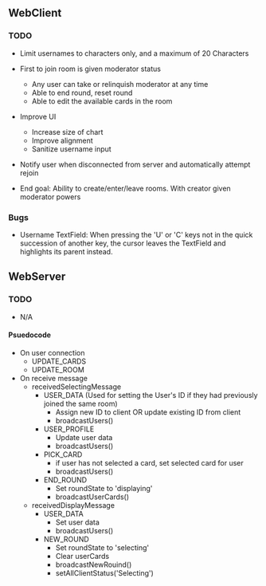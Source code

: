 
## WebClient

### TODO 

- Limit usernames to characters only, and a maximum of 20 Characters

- First to join room is given moderator status
  - Any user can take or relinquish moderator at any time
  - Able to end round, reset round
  - Able to edit the available cards in the room

- Improve UI
  - Increase size of chart
  - Improve alignment
  - Sanitize username input

- Notify user when disconnected from server and automatically attempt rejoin

- End goal: Ability to create/enter/leave rooms. With creator given moderator powers

### Bugs

- Username TextField: When pressing the 'U' or 'C' keys not in the quick succession of another key, the cursor leaves the TextField and highlights its parent instead.

## WebServer

### TODO

- N/A

#### Psuedocode

- On user connection
  - UPDATE_CARDS
  - UPDATE_ROOM
- On receive message
  - receivedSelectingMessage
    - USER_DATA (Used for setting the User's ID if they had previously joined the same room)
      - Assign new ID to client OR update existing ID from client
      - broadcastUsers()
    - USER_PROFILE
      - Update user data
      - broadcastUsers()
    - PICK_CARD
      - if user has not selected a card, set selected card for user
      - broadcastUsers()
    - END_ROUND
      - Set roundState to 'displaying'
      - broadcastUserCards()
  - receivedDisplayMessage
    - USER_DATA
      - Set user data
      - broadcastUsers()
    - NEW_ROUND
      - Set roundState to 'selecting'
      - Clear userCards
      - broadcastNewRouind()
      - setAllClientStatus('Selecting')

